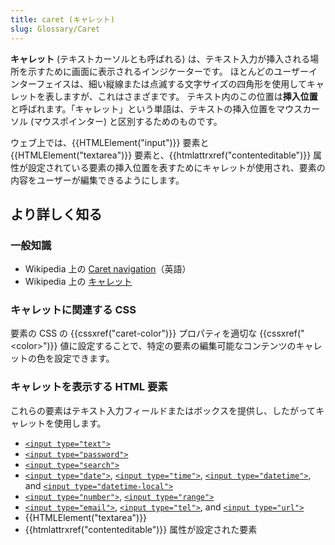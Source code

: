 ```yaml
---
title: caret (キャレット)
slug: Glossary/Caret
---
```


**キャレット** (テキストカーソルとも呼ばれる) は、テキスト入力が挿入される場所を示すために画面に表示されるインジケーターです。 ほとんどのユーザーインターフェイスは、細い縦線または点滅する文字サイズの四角形を使用してキャレットを表しますが、これはさまざまです。 テキスト内のこの位置は**挿入位置**と呼ばれます。「キャレット」という単語は、テキストの挿入位置をマウスカーソル (マウスポインター) と区別するためのものです。

ウェブ上では、{{HTMLElement("input")}} 要素と {{HTMLElement("textarea")}} 要素と、{{htmlattrxref("contenteditable")}} 属性が設定されている要素の挿入位置を表すためにキャレットが使用され、要素の内容をユーザーが編集できるようにします。

## より詳しく知る

### 一般知識

- Wikipedia 上の [Caret navigation](https://en.wikipedia.org/wiki/Caret_navigation)（英語）
- Wikipedia 上の [キャレット](https://ja.wikipedia.org/wiki/キャレット)

### キャレットに関連する CSS

要素の CSS の {{cssxref("caret-color")}} プロパティを適切な {{cssxref("&lt;color&gt;")}} 値に設定することで、特定の要素の編集可能なコンテンツのキャレットの色を設定できます。

### キャレットを表示する HTML 要素

これらの要素はテキスト入力フィールドまたはボックスを提供し、したがってキャレットを使用します。

- [`<input type="text">`](/ja/docs/Web/HTML/Element/input/text)
- [`<input type="password">`](/ja/docs/Web/HTML/Element/input/password)
- [`<input type="search">`](/ja/docs/Web/HTML/Element/input/search)
- [`<input type="date">`](/ja/docs/Web/HTML/Element/input/date), [`<input type="time">`](/ja/docs/Web/HTML/Element/input/time), [`<input type="datetime">`](/ja/docs/Web/HTML/Element/input/datetime), and [`<input type="datetime-local">`](/ja/docs/Web/HTML/Element/input/datetime-local)
- [`<input type="number">`](/ja/docs/Web/HTML/Element/input/number), [`<input type="range">`](/ja/docs/Web/HTML/Element/input/range)
- [`<input type="email">`](/ja/docs/Web/HTML/Element/input/email), [`<input type="tel">`](/ja/docs/Web/HTML/Element/input/tel), and [`<input type="url">`](/ja/docs/Web/HTML/Element/input/url)
- {{HTMLElement("textarea")}}
- {{htmlattrxref("contenteditable")}} 属性が設定された要素
